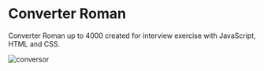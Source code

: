 # Converter Roman

Converter Roman up to 4000 created for interview exercise with JavaScript, HTML and CSS.

![conversor](https://user-images.githubusercontent.com/110068135/209890353-722572a9-5b09-489e-a44a-690c9604f74e.png)
